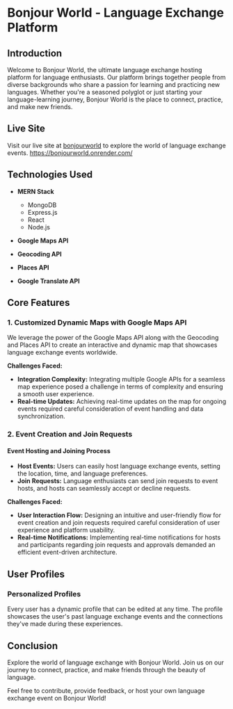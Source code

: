 


# Bonjour World - Language Exchange Platform

## Introduction

Welcome to Bonjour World, the ultimate language exchange hosting platform for language enthusiasts. Our platform brings together people from diverse backgrounds who share a passion for learning and practicing new languages. Whether you're a seasoned polyglot or just starting your language-learning journey, Bonjour World is the place to connect, practice, and make new friends.

## Live Site

Visit our live site at [bonjourworld](https://bonjourworld.onrender.com/) to explore the world of language exchange events.
https://bonjourworld.onrender.com/
## Technologies Used

- **MERN Stack**
  - MongoDB
  - Express.js
  - React
  - Node.js

- **Google Maps API**
- **Geocoding API**
- **Places API**
- **Google Translate API**

## Core Features

### 1. Customized Dynamic Maps with Google Maps API

We leverage the power of the Google Maps API along with the Geocoding and Places API to create an interactive and dynamic map that showcases language exchange events worldwide.

**Challenges Faced:**
- **Integration Complexity:** Integrating multiple Google APIs for a seamless map experience posed a challenge in terms of complexity and ensuring a smooth user experience.
- **Real-time Updates:** Achieving real-time updates on the map for ongoing events required careful consideration of event handling and data synchronization.

### 2. Event Creation and Join Requests

#### Event Hosting and Joining Process

- **Host Events:** Users can easily host language exchange events, setting the location, time, and language preferences.
- **Join Requests:** Language enthusiasts can send join requests to event hosts, and hosts can seamlessly accept or decline requests.

**Challenges Faced:**
- **User Interaction Flow:** Designing an intuitive and user-friendly flow for event creation and join requests required careful consideration of user experience and platform usability.
- **Real-time Notifications:** Implementing real-time notifications for hosts and participants regarding join requests and approvals demanded an efficient event-driven architecture.

## User Profiles

### Personalized Profiles

Every user has a dynamic profile that can be edited at any time. The profile showcases the user's past language exchange events and the connections they've made during these experiences.

## Conclusion

Explore the world of language exchange with Bonjour World. Join us on our journey to connect, practice, and make friends through the beauty of language.

Feel free to contribute, provide feedback, or host your own language exchange event on Bonjour World!
